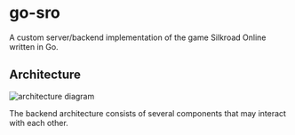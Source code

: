 # go-sro
A custom server/backend implementation of the game Silkroad Online
written in Go.

## Architecture

![architecture diagram](http://plantuml.com/plantuml/proxy?cache=no&src=https://raw.github.com/ferdoran/go-sro/_docs/architecture.puml)

The backend architecture consists of several components that may interact with each other.
